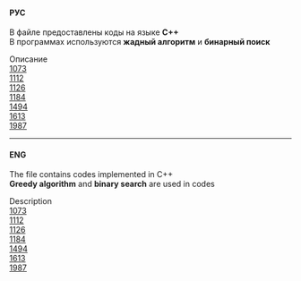 
#### РУС

В файле предоставлены коды на языке **C++** <br>
В программах используются **жадный алгоритм** и **бинарный поиск**

Описание <br>
[1073](https://acm.timus.ru/problem.aspx?space=1&num=1073) <br>
[1112](https://acm.timus.ru/problem.aspx?space=1&num=1112) <br>
[1126](https://acm.timus.ru/problem.aspx?space=1&num=1126)<br>
[1184](https://acm.timus.ru/problem.aspx?space=1&num=1184) <br>
[1494](https://acm.timus.ru/problem.aspx?space=1&num=1494) <br>
[1613](https://acm.timus.ru/problem.aspx?space=1&num=16130) <br>
[1987](https://acm.timus.ru/problem.aspx?space=1&num=1987)<br>

___

#### ENG

The file contains codes implemented in C++ <br>
**Greedy algorithm** and **binary search** are used in codes

Description <br>
[1073](https://acm.timus.ru/problem.aspx?space=1&num=1073) <br>
[1112](https://acm.timus.ru/problem.aspx?space=1&num=1112) <br>
[1126](https://acm.timus.ru/problem.aspx?space=1&num=1126)<br>
[1184](https://acm.timus.ru/problem.aspx?space=1&num=1184) <br>
[1494](https://acm.timus.ru/problem.aspx?space=1&num=1494) <br>
[1613](https://acm.timus.ru/problem.aspx?space=1&num=16130) <br>
[1987](https://acm.timus.ru/problem.aspx?space=1&num=1987)<br>
